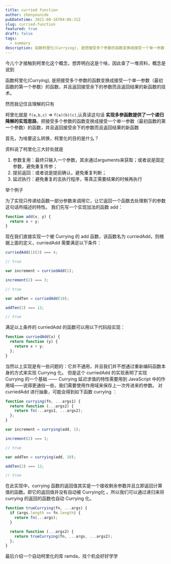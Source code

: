 ```yaml
---
title: curried function
author: zhenyounide
pubDatetime: 2021-08-16T04:06:31Z
slug: curried-function
featured: true
draft: false
tags:
  - summary
description: 函数柯里化(Currying), 是把接受多个参数的函数变换成接受一个单一参数（最初函数的第一个参数）的函数，并且返回接受余下的参数而且返回结果的新函数的技术。
---
```


今儿个才接触到柯里化这个概念，想弄明白这是个啥，因此查了一堆资料，概念是说到

函数柯里化(Currying), 是把接受多个参数的函数变换成接受一个单一参数（最初函数的第一个参数）的函数，并且返回接受余下的参数而且返回结果的新函数的技术。

然而我记住且理解的只有

柯里化就是 `f(a,b,c)` => `f(a)(b)(c)`,认真读这句话 **实现多参函数提供了一个递归降解的实现思路**，把接受多个参数的函数变换成接受一个单一参数（最初函数的第一个参数）的函数，并且返回接受余下的参数而且返回结果的新函数

首先，为啥要这么转换，柯里化的目的是什么？

资料说了柯里化三大好处就是

1. 参数复用：最终只输入一个参数，其余通过arguments来获取；或者说是固定参数，避免重复传参；
2. 提前返回：或者说是提前确认，避免重复判断；
3. 延迟执行：避免重复的去执行程序，等真正需要结果的时候再执行

举个例子

为了实现只传递给函数一部分参数来调用它，让它返回一个函数去处理剩下的参数这句话所描述的特性。 我们先写一个实现加法的函数 add：

```js
function add(x, y) {
  return x + y;
}
```

现在我们直接实现一个被 Currying 的 add 函数，该函数名为 curriedAdd，则根据上面的定义，curriedAdd 需要满足以下条件：

```js
curriedAdd(1)(3) === 4;

// true

var increment = curriedAdd(1);

increment(2) === 3;

// true

var addTen = curriedAdd(10);

addTen(2) === 12;

// true
```

满足以上条件的 curriedAdd 的函数可以用以下代码段实现：

```js
function curriedAdd(x) {
  return function (y) {
    return x + y;
  };
}
```

当然以上实现是有一些问题的：它并不通用，并且我们并不想通过重新编码函数本身的方式来实现 Currying 化。
但是这个 curriedAdd 的实现表明了实现 Currying 的一个基础 —— Currying 延迟求值的特性需要用到 JavaScript 中的作用域——说得更通俗一些，我们需要使用作用域来保存上一次传进来的参数。
对 curriedAdd 进行抽象，可能会得到如下函数 currying ：

```js
function currying(fn, ...args1) {
  return function (...args2) {
    return fn(...args1, ...args2);
  };
}

var increment = currying(add, 1);

increment(2) === 3;

// true

var addTen = currying(add, 10);

addTen(2) === 12;

// true
```

在此实现中，currying 函数的返回值其实是一个接收剩余参数并且立即返回计算值的函数。即它的返回值并没有自动被 Currying化 。所以我们可以通过递归来将 currying 的返回的函数也自动 Currying 化。

```js
function trueCurrying(fn, ...args) {
  if (args.length >= fn.length) {
    return fn(...args);
  }

  return function (...args2) {
    return trueCurrying(fn, ...args, ...args2);
  };
}
```

最后介绍一个自动柯里化的库 ramda，找个机会好好学学
